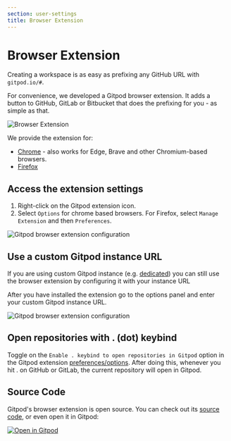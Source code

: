 ```yaml
---
section: user-settings
title: Browser Extension
---
```


<script context="module">
  export const prerender = true;
  import Keybind from "$lib/components/keybind.svelte";
</script>

# Browser Extension

Creating a workspace is as easy as prefixing any GitHub URL with `gitpod.io/#`.

For convenience, we developed a Gitpod browser extension. It adds a button to GitHub, GitLab or Bitbucket that does the
prefixing for you - as simple as that.

![Browser Extension](../../../static/images/docs/browser-extension-lense.png)

We provide the extension for:

- [Chrome](https://chrome.google.com/webstore/detail/gitpod-online-ide/dodmmooeoklaejobgleioelladacbeki) - also works for Edge, Brave and other Chromium-based browsers.
- [Firefox](https://addons.mozilla.org/firefox/addon/gitpod/)

## Access the extension settings

1. Right-click on the Gitpod extension icon.
2. Select `Options` for chrome based browsers. For Firefox, select `Manage Extension` and then `Preferences`.

<img class="shadow-medium w-full rounded-xl max-w-3xl mt-x-small" alt="Gitpod browser extension configuration" src="/images/docs/beta/integrations/new-browser-extension-options.png">

## Use a custom Gitpod instance URL

If you are using custom Gitpod instance (e.g. [dedicated](https://www.gitpod.io/dedicated)) you can still use the browser extension by configuring it with your instance URL

After you have installed the extension go to the options panel and enter your custom Gitpod instance URL.

<img class="shadow-medium w-full rounded-xl max-w-3xl mt-x-small" alt="Gitpod browser extension configuration" src="/images/docs/beta/integrations/browser-extension-options.png">

## Open repositories with <Keybind>.</Keybind> (dot) keybind

Toggle on the `Enable . keybind to open repositories in Gitpod` option in the Gitpod extension [preferences/options](#accessing-the-extension-optionspreferences). After doing this, whenever you hit <Keybind>.</Keybind> on GitHub or GitLab, the current repository will open in Gitpod.

## Source Code

Gitpod's browser extension is open source. You can check out its [source code](https://github.com/gitpod-io/browser-extension), or even open it in Gitpod:

[![Open in Gitpod](https://gitpod.io/button/open-in-gitpod.svg)](https://gitpod.io/#https://github.com/gitpod-io/browser-extension)
